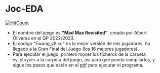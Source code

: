 # Joc-EDA
  [![HitCount](https://hits.dwyl.com/fwang02/Game-EDA.svg?style=flat-square)](http://hits.dwyl.com/fwang02/Game-EDA)
- El nombre del juego es **"Mad Max Revisited"**, creado por Albert Oliveras en el QP 2022/2023.
- El código "Fwang_v9.cc" es la mejor versión de mis jugadores, ha llegado a la Gran Final del Juego (los 16 mejores jugadores).
- Para ejecutar el juego, primero mover los ficheros de la carpeta ``my_players`` a la carpeta del juego, así para que pueda compilarlos, y sigue los pasos que están en el [pdf](https://github.com/fwang02/Game-EDA/blob/master/P32575_en.pdf) para ejecutar el programa.